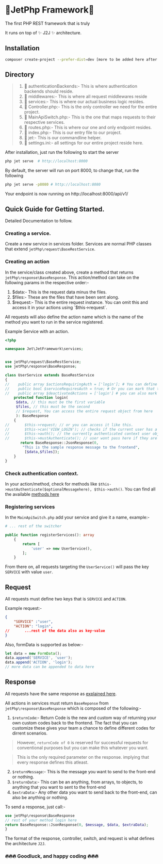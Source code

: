 # 🚀JetPhp Framework🚀

The first PHP REST framework that is truly

It runs on top of ✨ J2J ✨ architecture.

## Installation

```bash
composer create-project --prefer-dist=dev [more to be added here after release]
```

## Directory
    
> 1. 📂 authenticationBackends:-
       This is where authentication backends should reside. 
> 2. 📂 middlewares:- This is where all request middlewares reside
> 3. 📂 services:- This is where our actual business logic resides.
> 4. 📂 Controller.php:- This is the only controller we need for the entire project.
> 5. 📄 MainApiSwitch.php:- This is the one that maps requests to their respective services.
> 6. 📄 routes.php:- This is where our one and only endpoint resides.
> 7. 📄 index.php:- This is our entry file to our project.
> 8. 📄 jet:- This is our commandline helper.
> 9. 📄 settings.ini:- all settings for our entire project reside here.

After installation, just run the following to start the server
```bash
php jet serve  # http://localhost:8000
```

By default, the server will run on port 8000, to change that, run the following
```bash
php jet serve -p8080 # http://localhost:8080
```

Your endpoint is now running on http://localhost:8000/api/v1/

## Quick Guide for Getting Started.

Detailed Documentation to follow.

### Creating a service.
Create a new service in services folder. Services are normal PHP classes that extend `jetPhp\request\BaseRestService`.

### Creating an action
In the service/class created above, create a method that returns `jetPhp\response\BaseResponse`. 
This action/method can take on the following params in the respective order:-
       
1. $data:- This is the request data minus the files.
2. $files:- These are the files that have been sent along.
3. $request:- This is the entire request instance. You can omit this and access it in your actions using `$this->request`.

All requests will also define the action name which is the name of the method you want to run in the service registered.

Example Service with an action.
```php
<?php

namespace Jet\JetFramework\services;


use jetPhp\request\BaseRestService;
use jetPhp\response\BaseResponse;

class UserService extends BaseRestService
{
//    public array $actionsRequiringAuth = ['login']; # You can define all actions that will require authentication globally by adding the method names here.
//    public bool $serviceRequiresAuth = true; # Or you can mark that the entire service can only be access by authenticated users.
//    public array $deactivatedActions = ['login'] # you can also mark actions as deactivated by passing them in here.    
    protected function login(
     $data, // this must be the first variable
     $files, // this must be the second
     // $request, You can access the entire request object from here
     ): BaseResponse
    {
//       $this->request; // or you can access it like this.
//       $this->can('VIEW_LOGIN'); // checks if the current user has a permission
//       $this->auth(); // the currently authenticated context user object
//       $this->mustAuthenticate(); // user wont pass here if they are not authenticated
       return BaseResponse::JsonResponse(0,
        "This is the sample response message to the frontend",
         [$data,$files]);
    }
}
```

### Check authentication context.
In your action/method, check for methods like `$this->mustAuthenticate($optionalMessagehere), $this->auth()`.
You can find all the available [methods here ](https://jetphp-project.github.io/JetPhp-Core/classes/jetPhp-request-BaseRestService.html)

### Registering services
In the `MainApiSwitch.php` add your service and give it a name, example:-
```php
# ... rest of the switcher

public function registerServices(): array
    {
        return [
            'user' => new UserService(),
        ];
    }
```
From there on, all requests targeting the `UserService()` will pass the key `SERVICE` with value `user`.

## Request
All requests must define two keys that is `SERVICE` and `ACTION`.

Example request:-
```json
{
    "SERVICE" :"user",
    "ACTION": "login",
//       ...rest of the data also as key-value
}
```

Also, formData is supported as below:- 

```js
let data = new FormData();
data.append('SERVICE', 'user');
data.append('ACTION', 'login');
// more data can be appended to data here
```

## Response
All requests have the same response as [explained here](https://jetphp-project.github.io/JetPhp-Core/classes/jetPhp-response-BaseResponse.html).

All actions in services must return `BaseReponse` from `jetPhp\response\BaseResponse` which is composed of the following:-

1. `$returnCode`:- Return Code is the new and custom way of returning your own custom codes back to the frontend.
The fact that you can customize these gives your team a chance to define different codes for dirrent scenarios.
> However, `returnCode of 0` is reserved for successful requests for conventional purposes but you can make this whatever you want.

> This is the only required parameter on the response. implying that every response defines this atleast.

2. `$returnMessage`:- This is the message you want to send to the front-end or nothing.
3. `$returnData`:- This can be an anything, from arrays, to objects, to anything that you want to sent to the front-end
4. `$extraData`:- Any other data you want to send back to the front-end, can also be anything or nothing.

To send a response, just call:- 
```php
use jetPhp\response\BaseResponse
// rest of your method login here
return BaseResponse::JsonResponse(0, $message, $data, $extraData);
}
```

The format of the response, controller, switch, and request is what defines the architecture `J2J`.
### 🔥🔥🔥 Goodluck, and happy coding 🔥🔥🔥